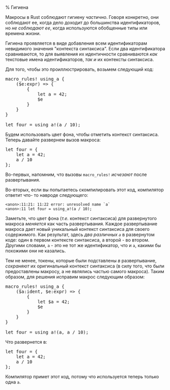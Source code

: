 % Гигиена

Макросы в Rust соблюдают гигиену *частично*. Говоря конкретно, они соблюдают ее,
когда дело доходит до большинства идентификаторов, но *не соблюдают ее*, когда
используются обобщенные типы или времена жизни.

Гигиена проявляется в виде добавления всем идентификаторам невидимого значения
"контекста синтаксиса". Если два идентификатора сравниваются, то для выявления
их идентичности сравниваются *как* текстовые имена идентификаторов, *так и* их
контексты синтаксиса.

Для того, чтобы это проиллюстрировать, возьмем следующий код:

<pre class="rust rust-example-rendered"><span class="synctx-0"><span class="macro">macro_rules</span><span class="macro">!</span> <span class="ident">using_a</span> {&#xa;    (<span class="macro-nonterminal">$</span><span class="macro-nonterminal">e</span>:<span class="ident">expr</span>) <span class="op">=&gt;</span> {&#xa;        {&#xa;            <span class="kw">let</span> <span class="ident">a</span> <span class="op">=</span> <span class="number">42</span>;&#xa;            <span class="macro-nonterminal">$</span><span class="macro-nonterminal">e</span>&#xa;        }&#xa;    }&#xa;}&#xa;&#xa;<span class="kw">let</span> <span class="ident">four</span> <span class="op">=</span> <span class="macro">using_a</span><span class="macro">!</span>(<span class="ident">a</span> <span class="op">/</span> <span class="number">10</span>);</span></pre>

Будем использовать цвет фона, чтобы отметить контекст синтаксиса. Теперь давайте
развернем вызов макроса:

<pre class="rust rust-example-rendered"><span class="synctx-0"><span class="kw">let</span> <span class="ident">four</span> <span class="op">=</span> </span><span class="synctx-1">{&#xa;    <span class="kw">let</span> <span class="ident">a</span> <span class="op">=</span> <span class="number">42</span>;&#xa;    </span><span class="synctx-0"><span class="ident">a</span> <span class="op">/</span> <span class="number">10</span></span><span class="synctx-1">&#xa;}</span><span class="synctx-0">;</span></pre>

Во-первых, напомним, что вызовы `macro_rules!` *исчезают* после
развертывания.

Во-вторых, если вы попытаетесь скомпилировать этот код, компилятор ответит что-
то навроде следующего:

```text
<anon>:11:21: 11:22 error: unresolved name `a`
<anon>:11 let four = using_a!(a / 10);
```

Заметьте, что цвет фона (*т.е.* контекст синтаксиса) для развернутого макроса
*меняется* как часть развертывания. Каждое развертывание макроса дает новый
уникальный контекст синтаксиса для своего содержимого. Как результат, здесь
*два различных `a`* в развернутом коде: один в первом контексте синтаксиса, а
второй - во втором. Другими словами, <code><span class="synctx-0">a</span></code> -
это не тот же идентификатор, что и  <code><span class="synctx-1">a</span></code>,
какими бы похожими они не казались.

Тем не менее, токены, которые были подставлены *в* развертывание, *сохраняют* их
оригинальный контекст синтаксиса (в силу того, что были предоставлены макросу, а
не являлись частью самого макроса). Таким образом, для решения исправим макрос
следующим образом:

<pre class="rust rust-example-rendered"><span class="synctx-0"><span class="macro">macro_rules</span><span class="macro">!</span> <span class="ident">using_a</span> {&#xa;    (<span class="macro-nonterminal">$</span><span class="macro-nonterminal">a</span>:<span class="ident">ident</span>, <span class="macro-nonterminal">$</span><span class="macro-nonterminal">e</span>:<span class="ident">expr</span>) <span class="op">=&gt;</span> {&#xa;        {&#xa;            <span class="kw">let</span> <span class="macro-nonterminal">$</span><span class="macro-nonterminal">a</span> <span class="op">=</span> <span class="number">42</span>;&#xa;            <span class="macro-nonterminal">$</span><span class="macro-nonterminal">e</span>&#xa;        }&#xa;    }&#xa;}&#xa;&#xa;<span class="kw">let</span> <span class="ident">four</span> <span class="op">=</span> <span class="macro">using_a</span><span class="macro">!</span>(<span class="ident">a</span>, <span class="ident">a</span> <span class="op">/</span> <span class="number">10</span>);</span></pre>

Что развернется в:

<pre class="rust rust-example-rendered"><span class="synctx-0"><span class="kw">let</span> <span class="ident">four</span> <span class="op">=</span> </span><span class="synctx-1">{&#xa;    <span class="kw">let</span> </span><span class="synctx-0"><span class="ident">a</span></span><span class="synctx-1"> <span class="op">=</span> <span class="number">42</span>;&#xa;    </span><span class="synctx-0"><span class="ident">a</span> <span class="op">/</span> <span class="number">10</span></span><span class="synctx-1">&#xa;}</span><span class="synctx-0">;</span></pre>

Компилятор примет этот код, потому что используется теперь только одна  `a`.
